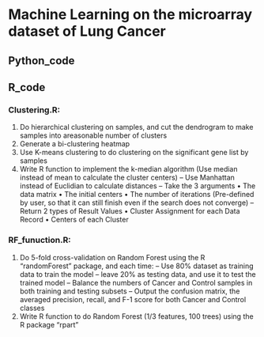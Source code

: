 # Machine Learning on the microarray dataset of Lung Cancer
## Python_code

## R_code
### Clustering.R: 
1. Do hierarchical clustering on samples, and cut the dendrogram to make samples into areasonable number of clusters
2. Generate a bi-clustering heatmap
3. Use K-means clustering to do clustering on the significant gene list by samples
4. Write R function to implement the k-median algorithm (Use median instead of mean to calculate the cluster centers)
– Use Manhattan instead of Euclidian to calculate distances
– Take the 3 arguments
• The data matrix
• The initial centers
• The number of iterations (Pre-defined by user, so that it can still finish even if the search does not converge)
– Return 2 types of Result Values
• Cluster Assignment for each Data Record
• Centers of each Cluster
### RF_funuction.R:
1. Do 5-fold cross-validation on Random Forest using the R “randomForest” package, and each time:
– Use 80% dataset as training data to train the model
– leave 20% as testing data, and use it to test the trained model
– Balance the numbers of Cancer and Control samples in both training and testing subsets
– Output the confusion matrix, the averaged precision, recall, and F-1 score for both Cancer and Control classes
2. Write R function to do Random Forest (1/3 features, 100 trees) using the R package “rpart”
